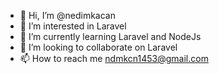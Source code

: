 - 👋 Hi, I’m @nedimkacan
- 👀 I’m interested in Laravel
- 🌱 I’m currently learning Laravel and NodeJs
- 💞️ I’m looking to collaborate on Laravel
- 📫 How to reach me ndmkcn1453@gmail.com

<!---
nedimkacan/nedimkacan is a ✨ special ✨ repository because its `README.md` (this file) appears on your GitHub profile.
You can click the Preview link to take a look at your changes.
--->
